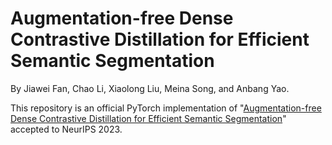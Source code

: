 # Augmentation-free Dense Contrastive Distillation for Efficient Semantic Segmentation
By Jiawei Fan, Chao Li, Xiaolong Liu, Meina Song, and Anbang Yao.

This repository is an official PyTorch implementation of "[Augmentation-free Dense Contrastive Distillation for Efficient Semantic Segmentation](https://openreview.net/pdf?id=CRNwGauQpb6)" accepted to NeurIPS 2023. 
